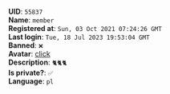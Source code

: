 **UID**: `55837`  
**Name**: `member`  
**Registered at**: `Sun, 03 Oct 2021 07:24:26 GMT`  
**Last login**: `Tue, 18 Jul 2023 19:53:04 GMT`  
**Banned**: `❌`  
**Avatar**: [click](/avatars/00f36e43-aaa9-4c20-88a5-e9341d207b4b.png)  
**Description**: ```🐈🐈🐈```  
**Is private?**: `✅`  
**Language**: `pl`